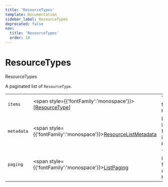 ```yaml
---
title: 'ResourceTypes'
template: Documentation
sidebar_label: ResourceTypes
deprecated: false
nav:
  title: 'ResourceTypes'
  order: 10
---
```


# ResourceTypes

<div style={{'fontFamily':'monospace'}}><span style={{'fontSize':'1.5rem','fontWeight':500}}>ResourceTypes</span></div>



A paginated list of `ResourceType`.

| | | |
| -- | -- | -- |
| `items` | <span style={{'fontFamily':'monospace'}}>[<a href="/guardrails/docs/reference/graphql/object/ResourceType">ResourceType</a>]</span> | The `items` for this page of `ResourceTypes`. |
| `metadata` | <span style={{'fontFamily':'monospace'}}><a href="/guardrails/docs/reference/graphql/object/ResourceListMetadata">ResourceListMetadata</a></span> | List metadata information for the instance of `ResourceTypes`. |
| `paging` | <span style={{'fontFamily':'monospace'}}><a href="/guardrails/docs/reference/graphql/object/ListPaging">ListPaging</a></span> | The `paging` information for this page of `ResourceTypes`. |